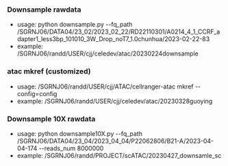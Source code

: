 ### Downsample rawdata
- usage: python downsample.py --fq_path /SGRNJ06/DATA04/23_02/2023_02_22/RD22110301/A0214_4_1_CCRF_adapter1_less3bp_101010_3W_Drop_noT7_1.0chunhua/2023-02-22-83
- example: /SGRNJ06/randd/USER/cjj/celedev/atac/20230224downsample

### atac mkref (customized)
- usage: /SGRNJ06/randd/USER/cjj/ATAC/cellranger-atac mkref --config=config
- example: /SGRNJ06/randd/USER/cjj/celedev/atac/20230328guoying

### Downsample 10X rawdata
- usage: python downsample10X.py --fq_path /SGRNJ06/DATA04/23_04/2023_04_04/P22062806/B21-A/2023-04-04-174 --reads_num 8000000
- example: /SGRNJ06/randd/PROJECT/scATAC/20230427_downsamle_sc
